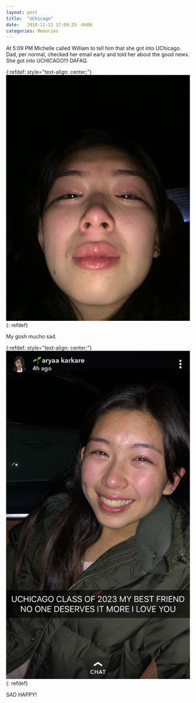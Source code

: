 ```yaml
---
layout: post
title:  "UChicago"
date:   2018-11-22 17:09:25 -0400
categories: Memories
---
```


At 5:09 PM Michelle called William to tell him that she got into UChicago. Dad, per normal, checked her email early and told her about the good news. She got into UCHICAGO!!!  DAFAQ.

{:refdef: style="text-align: center;"}
![My Image](/static/UChicago/mucho_sad.jpg)
{: refdef}

My gosh mucho sad.

{:refdef: style="text-align: center;"}
![My Image](/static/UChicago/sad.png)
{: refdef}

SAD HAPPY!
